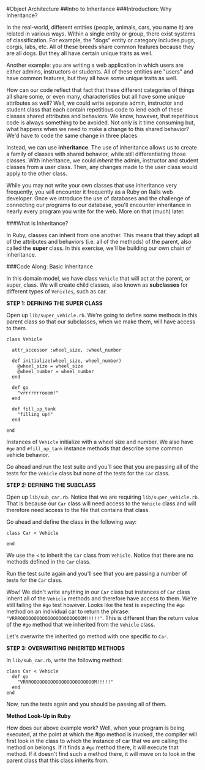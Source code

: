 #Object Architecture
##Intro to Inheritance
###Introduction: Why Inheritance?

In the real-world, different entities (people, animals, cars, you name it) are related in various ways. Within a single entity or group, there exist systems of classification. For example, the "dogs" entity or category includes pugs, corgis, labs, etc. All of these breeds share common features because they are all dogs. But they all have certain unique traits as well.

Another example: you are writing a web application in which users are either admins, instructors or students. All of these entities are "users" and have common features, but they all have some unique traits as well.

How can our code reflect that fact that these different categories of things all share some, or even many, characteristics but all have some unique attributes as well? Well, we could write separate admin, instructor and student class that each contain repetitious code to lend each of these classes shared attributes and behaviors. We know, however, that repetitious code is always something to be avoided. Not only is it time consuming but, what happens when we need to make a change to this shared behavior? We'd have to code the same change in three places.

Instead, we can use **inheritance**. The use of inheritance allows us to create a family of classes with shared behavior, while still differentiating those classes. With inheritance, we could *inherit* the admin, instructor and student classes from a user class. Then, any changes made to the user class would apply to the other class.

While you may not write your own classes that use inheritance very frequently, you will encounter it frequently as a Ruby on Rails web developer. Once we introduce the use of databases and the challenge of connecting our programs to our database, you'll encounter inheritance in nearly every program you write for the web. More on that (much) later.

###What is Inheritance?

In Ruby, classes can inherit from one another. This means that they adopt all of the attributes and behaviors (i.e. all of the methods) of the parent, also called the **super** class. In this exercise, we'll be building our own chain of inheritance.

###Code Along: Basic Inheritance

In this domain model, we have class `Vehicle` that will act at the parent, or super, class. We will create child classes, also known as **subclasses** for different types of `Vehicles`, such as car.

**STEP 1: DEFINING THE SUPER CLASS**

Open up `lib/super_vehicle.rb`. We're going to define some methods in this parent class so that our subclasses, when we make them, will have access to them.

```
class Vehicle
 
  attr_accessor :wheel_size, :wheel_number
 
  def initialize(wheel_size, wheel_number)
    @wheel_size = wheel_size
    @wheel_number = wheel_number
  end
 
  def go
    "vrrrrrrrooom!"
  end
 
  def fill_up_tank
    "filling up!"
  end
 
end
```

Instances of `Vehicle` initialize with a wheel size and number. We also have `#go` and `#fill_up_tank` instance methods that describe some common vehicle behavior.

Go ahead and run the test suite and you'll see that you are passing all of the tests for the `Vehicle` class but none of the tests for the `Car` class.

**STEP 2: DEFINING THE SUBCLASS**

Open up `lib/sub_car.rb`. Notice that we are requiring `lib/super_vehicle.rb`. That is because our `Car` class will need access to the `Vehicle` class and will therefore need access to the file that contains that class.

Go ahead and define the class in the following way:

```
class Car < Vehicle
 
end
```

We use the `<` to inherit the `Car` class from `Vehicle`. Notice that there are no methods defined in the `Car` class.

Run the test suite again and you'll see that you are passing a number of tests for the `Car` class.

Wow! We didn't write anything in our `Car` class but instances of `Car` class inherit all of the `Vehicle` methods and therefore have access to them. We're still failing the `#go` test however. Looks like the test is expecting the `#go` method on an individual car to return the phrase: `"VRRROOOOOOOOOOOOOOOOOOOOOOOM!!!!!"`. This is different than the return value of the `#go` method that we inherited from the `Vehicle` class.

Let's overwrite the inherited go method with one specific to `Car`.

**STEP 3: OVERWRITING INHERITED METHODS**

In `lib/sub_car.rb`, write the following method:

```
class Car < Vehicle
  def go
    "VRRROOOOOOOOOOOOOOOOOOOOOOOM!!!!!"
  end
end
```

Now, run the tests again and you should be passing all of them.

**Method Look-Up in Ruby**

How does our above example work? Well, when your program is being executed, at the point at which the #go method is invoked, the compiler will first look in the class to which the instance of car that we are calling the method on belongs. If it finds a `#go` method there, it will execute that method. If it doesn't find such a method there, it will move on to look in the parent class that this class inherits from.

